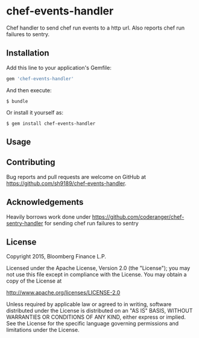 # chef-events-handler

Chef handler to send chef run events to a http url. Also reports chef run failures to sentry.

## Installation

Add this line to your application's Gemfile:

```ruby
gem 'chef-events-handler'
```

And then execute:

    $ bundle

Or install it yourself as:

    $ gem install chef-events-handler

## Usage



## Contributing

Bug reports and pull requests are welcome on GitHub at https://github.com/sh9189/chef-events-handler.

## Acknowledgements

Heavily borrows work done under https://github.com/coderanger/chef-sentry-handler for sending chef run failures to sentry

## License

Copyright 2015, Bloomberg Finance L.P.

Licensed under the Apache License, Version 2.0 (the "License");
you may not use this file except in compliance with the License.
You may obtain a copy of the License at

http://www.apache.org/licenses/LICENSE-2.0

Unless required by applicable law or agreed to in writing, software
distributed under the License is distributed on an "AS IS" BASIS,
WITHOUT WARRANTIES OR CONDITIONS OF ANY KIND, either express or implied.
See the License for the specific language governing permissions and
limitations under the License.

